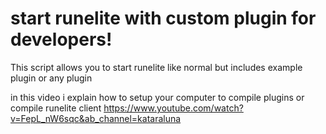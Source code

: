 # start runelite with custom plugin for developers!
This script allows you to start runelite like normal but includes example plugin or any plugin



in this video i explain how to setup your computer to compile plugins or compile runelite client
https://www.youtube.com/watch?v=FepL_nW6sqc&ab_channel=kataraluna
